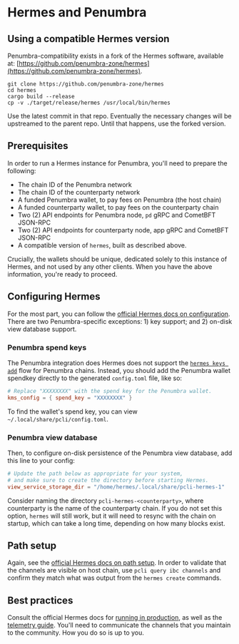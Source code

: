 # Hermes and Penumbra

## Using a compatible Hermes version
Penumbra-compatibility exists in a fork of the Hermes software, available at:
[https://github.com/penumbra-zone/hermes](https://github.com/penumbra-zone/hermes).

```shell
git clone https://github.com/penumbra-zone/hermes
cd hermes
cargo build --release
cp -v ./target/release/hermes /usr/local/bin/hermes
```

Use the latest commit in that repo.
Eventually the necessary changes will be upstreamed to the parent repo.
Until that happens, use the forked version.

## Prerequisites

In order to run a Hermes instance for Penumbra, you'll need to prepare the following:

* The chain ID of the Penumbra network
* The chain ID of the counterparty network
* A funded Penumbra wallet, to pay fees on Penumbra (the host chain)
* A funded counterparty wallet, to pay fees on the counterparty chain
* Two (2) API endpoints for Penumbra node, `pd` gRPC and CometBFT JSON-RPC
* Two (2) API endpoints for counterparty node, app gRPC and CometBFT JSON-RPC
* A compatible version of `hermes`, built as described above.

Crucially, the wallets should be unique, dedicated solely to this instance of Hermes,
and not used by any other clients. When you have the above information, you're ready to proceed.

## Configuring Hermes

For the most part, you can follow the [official Hermes docs on configuration](https://hermes.informal.systems/documentation/configuration/configure-hermes.html).
There are two Penumbra-specific exceptions: 1) key support; and 2) on-disk view database support.

### Penumbra spend keys
The Penumbra integration does Hermes does not support the [`hermes keys add`](https://hermes.informal.systems/documentation/commands/keys/index.html)
flow for Penumbra chains. Instead, you should add the Penumbra wallet spendkey directly to the generated `config.toml` file, like so:

```toml
# Replace "XXXXXXXX" with the spend key for the Penumbra wallet.
kms_config = { spend_key = "XXXXXXXX" }
```

To find the wallet's spend key, you can view `~/.local/share/pcli/config.toml`. 

### Penumbra view database
Then, to configure on-disk persistence of the Penumbra view database, add this line to your config:

```toml
# Update the path below as appropriate for your system,
# and make sure to create the directory before starting Hermes.
view_service_storage_dir = "/home/hermes/.local/share/pcli-hermes-1"
```

Consider naming the directory `pcli-hermes-<counterparty>`, where counterparty is the name of the counterparty chain.
If you do not set this option, `hermes` will still work, but it will need to resync with the chain on startup,
which can take a long time, depending on how many blocks exist.

## Path setup

Again, see the [official Hermes docs on path setup](https://hermes.informal.systems/documentation/commands/path-setup/index.html).
In order to validate that the channels are visible on host chain, use `pcli query ibc channels` and confirm they match
what was output from the `hermes create` commands.

## Best practices

Consult the official Hermes docs for [running in production](https://hermes.informal.systems/tutorials/production/index.html),
as well as the [telemetry guide](https://hermes.informal.systems/documentation/telemetry/index.html).
You'll need to communicate the channels that you maintain to the community. How you do so is up to you.

[hermes]: https://hermes.informal.systems
